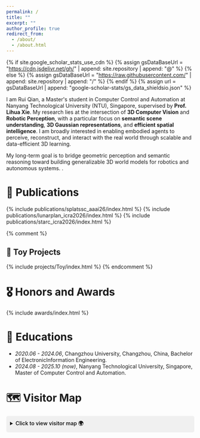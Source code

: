 ```yaml
---
permalink: /
title: ""
excerpt: ""
author_profile: true
redirect_from: 
  - /about/
  - /about.html
--- 
```

  
{% if site.google_scholar_stats_use_cdn %}
{% assign gsDataBaseUrl = "https://cdn.jsdelivr.net/gh/" | append: site.repository | append: "@" %}
{% else %}
{% assign gsDataBaseUrl = "https://raw.githubusercontent.com/" | append: site.repository | append: "/" %}
{% endif %} 
{% assign url = gsDataBaseUrl | append: "google-scholar-stats/gs_data_shieldsio.json" %}

<span class='anchor' id='about-me'></span>  
  
I am Rui Qian, a Master's student in Computer Control and Automation at Nanyang Technological University (NTU), Singapore, supervised by **Prof. Lihua Xie**. My research lies at the intersection of **3D Computer Vision** and **Robotic Perception**, with a particular focus on **semantic scene understanding**, **3D Gaussian representations**, and **efficient spatial intelligence**. I am broadly interested in enabling embodied agents to perceive, reconstruct, and interact with the real world through scalable and data-efficient 3D learning.

My long-term goal is to bridge geometric perception and semantic reasoning toward building generalizable 3D world models for robotics and autonomous systems. .


<!-- # 🔥 News
- *2022.02*: &nbsp;🎉🎉 Lorem ipsum dolor sit amet, consectetur adipiscing elit. Vivamus ornare aliquet ipsum, ac tempus justo dapibus sit amet. 
- *2022.02*: &nbsp;🎉🎉 Lorem ipsum dolor sit amet, consectetur adipiscing elit. Vivamus ornare aliquet ipsum, ac tempus justo dapibus sit amet.  -->
  
# 📝 Publications
{% include publications/splatssc_aaai26/index.html %} 
{% include publications/lunarplan_icra2026/index.html %}
{% include publications/starc_icra2026/index.html %}
 
{% comment %}
## 🎨 Toy Projects 
{% include projects/Toy/index.html %}
{% endcomment %}
 
# 🎖 Honors and Awards
{% include awards/index.html %}
 
# 📖 Educations 
- *2020.06 - 2024.06*, Changzhou University, Changzhou, China, Bachelor of ElectronicInformation Engineering. 
- *2024.08 - 2025.10 (now)*, Nanyang Technological University, Singapore, Master of Computer Control and Automation. 

# 🗺️ Visitor Map
<details style="margin:20px 0;">
  <summary style="cursor:pointer; padding:10px; background:#f0f0f0; border-radius:5px; font-weight:600;">
    Click to view visitor map 🌍
  </summary>
  <div style="text-align:center; margin:20px 0;">
    <script type="text/javascript" id="mapmyvisitors" src="//mapmyvisitors.com/map.js?d=e3Ce3OtibDpE3LEi5P9_ogmq3Dt5rZA_atT8pzf0DGw&cl=ffffff&w=a"></script>
  </div>
</details>
